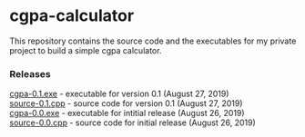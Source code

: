 # cgpa-calculator
This repository contains the source code and the executables for my private project to build a simple cgpa calculator.

### Releases
<a href="cgpa-0.1.exe">cgpa-0.1.exe</a> - executable for version 0.1 (August 27, 2019)</br>
<a href="source-0.1.cpp">source-0.1.cpp</a> - source code for version 0.1 (August 27, 2019)</br>
<a href="cgpa-0.0.exe">cgpa-0.0.exe</a> - executable for intitial release (August 26, 2019)</br>
<a href="source-0.0.cpp">source-0.0.cpp</a> - source code for initial release (August 26, 2019)</br>
